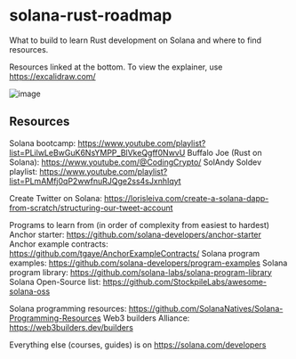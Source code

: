 # solana-rust-roadmap
What to build to learn Rust development on Solana and where to find resources.

Resources linked at the bottom. To view the explainer, use https://excalidraw.com/ 

![image](https://github.com/AlmostEfficient/solana-rust-roadmap/assets/42661870/5fb9f716-bc55-4a6b-9ed3-3ad82b00f519)

## Resources
Solana bootcamp: https://www.youtube.com/playlist?list=PLilwLeBwGuK6NsYMPP_BlVkeQgff0NwvU
Buffalo Joe (Rust on Solana): https://www.youtube.com/@CodingCrypto/
SolAndy Soldev playlist: https://www.youtube.com/playlist?list=PLmAMfj0qP2wwfnuRJQge2ss4sJxnhIqyt

Create Twitter on Solana: https://lorisleiva.com/create-a-solana-dapp-from-scratch/structuring-our-tweet-account

Programs to learn from (in order of complexity from easiest to hardest)
Anchor starter: https://github.com/solana-developers/anchor-starter
Anchor example contracts: https://github.com/tgaye/AnchorExampleContracts/
Solana program examples: https://github.com/solana-developers/program-examples
Solana program library: https://github.com/solana-labs/solana-program-library
Solana Open-Source list: https://github.com/StockpileLabs/awesome-solana-oss

Solana programming resources: https://github.com/SolanaNatives/Solana-Programming-Resources
Web3 builders Alliance: https://web3builders.dev/builders

Everything else (courses, guides) is on https://solana.com/developers
